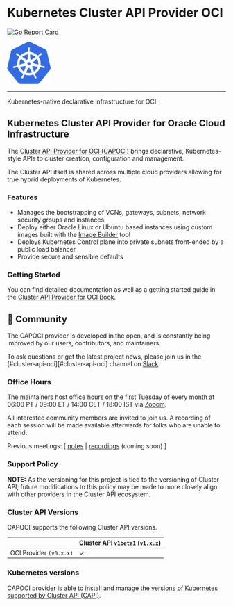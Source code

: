 # Kubernetes Cluster API Provider OCI

[![Go Report Card](https://goreportcard.com/badge/github.com/oracle/cluster-api-provider-oci)](https://goreportcard.com/report/github.com/oracle/cluster-api-provider-oci)

<!-- markdownlint-disable MD033 -->
<img src="https://github.com/kubernetes/kubernetes/raw/master/logo/logo.png"  width="100">

------
Kubernetes-native declarative infrastructure for OCI.

## Kubernetes Cluster API Provider for Oracle Cloud Infrastructure

The [Cluster API Provider for OCI (CAPOCI)][cluster_api] brings declarative, Kubernetes-style APIs to cluster creation, configuration and management.

The Cluster API itself is shared across multiple cloud providers allowing for true hybrid deployments of Kubernetes.

### Features

- Manages the bootstrapping of VCNs, gateways, subnets, network security groups and instances
- Deploy either Oracle Linux or Ubuntu based instances using custom images built with the [Image Builder][image_builder_book] tool
- Deploys Kubernetes Control plane into private subnets front-ended by a public load balancer
- Provide secure and sensible defaults

### Getting Started

You can find detailed documentation as well as a getting started guide in the [Cluster API Provider for OCI Book][capoci_book].

## 🤗 Community

The CAPOCI provider is developed in the open, and is constantly being improved
by our users, contributors, and maintainers.

To ask questions or get the latest project news, please join us in the
[#cluster-api-oci][#cluster-api-oci] channel on [Slack](http://slack.k8s.io/).

### Office Hours

The maintainers host office hours on the first Tuesday of every month
at 06:00 PT / 09:00 ET / 14:00 CET / 18:00 IST via [Zooom][zoomMeeting].

All interested community members are invited to join us. A recording of each
session will be made available afterwards for folks who are unable to attend.

Previous meetings: [ [notes][notes] | [recordings][notes] (coming soon) ]

### Support Policy

**NOTE:** As the versioning for this project is tied to the versioning of Cluster API, future modifications to this
policy may be made to more closely align with other providers in the Cluster API ecosystem.

### Cluster API Versions

CAPOCI supports the following Cluster API versions.

|                          | Cluster API `v1beta1` (`v1.x.x`) |
|--------------------------|----------------------------------|
| OCI Provider `(v0.x.x)`  | ✓                                |


### Kubernetes versions

CAPOCI provider is able to install and manage the [versions of Kubernetes supported by
Cluster API (CAPI)](https://cluster-api.sigs.k8s.io/reference/versions.html#supported-kubernetes-versions).

[cluster_api]: https://github.com/oracle/cluster-api-provider-oci
[image_builder_book]: https://image-builder.sigs.k8s.io/capi/providers/oci.html
[capoci_book]: https://oracle.github.io/cluster-api-provider-oci/
[#cluster-api-oci slack]: https://kubernetes.slack.com/archives/C039CDHABFF
[zoomMeeting]: https://oracle.zoom.us/j/99910180651
[notes]: https://docs.google.com/document/d/1mgZxjDbnSv74Vut1aHtWplG6vsR9zu5sqXvQN8SPgCc
